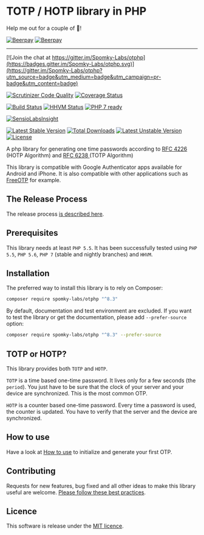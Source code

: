 # TOTP / HOTP library in PHP #

Help me out for a couple of :beers:!

[![Beerpay](https://beerpay.io/Spomky-Labs/otphp/badge.svg?style=beer-square)](https://beerpay.io/Spomky-Labs/otphp)  [![Beerpay](https://beerpay.io/Spomky-Labs/otphp/make-wish.svg?style=flat-square)](https://beerpay.io/Spomky-Labs/otphp?focus=wish)

----

[![Join the chat at https://gitter.im/Spomky-Labs/otphp](https://badges.gitter.im/Spomky-Labs/otphp.svg)](https://gitter.im/Spomky-Labs/otphp?utm_source=badge&utm_medium=badge&utm_campaign=pr-badge&utm_content=badge)

[![Scrutinizer Code Quality](https://scrutinizer-ci.com/g/Spomky-Labs/otphp/badges/quality-score.png?b=master)](https://scrutinizer-ci.com/g/Spomky-Labs/otphp/?branch=master)
[![Coverage Status](https://coveralls.io/repos/Spomky-Labs/otphp/badge.svg?branch=master&service=github)](https://coveralls.io/github/Spomky-Labs/otphp?branch=master)

[![Build Status](https://travis-ci.org/Spomky-Labs/otphp.svg?branch=master)](https://travis-ci.org/Spomky-Labs/otphp)
[![HHVM Status](http://hhvm.h4cc.de/badge/Spomky-Labs/otphp.png)](http://hhvm.h4cc.de/package/Spomky-Labs/otphp)
[![PHP 7 ready](http://php7ready.timesplinter.ch/Spomky-Labs/otphp/badge.svg)](https://travis-ci.org/Spomky-Labs/otphp)

[![SensioLabsInsight](https://insight.sensiolabs.com/projects/49e5925d-0dd8-4b89-a215-5eb33b4d96d9/big.png)](https://insight.sensiolabs.com/projects/49e5925d-0dd8-4b89-a215-5eb33b4d96d9)

[![Latest Stable Version](https://poser.pugx.org/spomky-labs/otphp/v/stable.png)](https://packagist.org/packages/spomky-labs/otphp) [![Total Downloads](https://poser.pugx.org/spomky-labs/otphp/downloads.png)](https://packagist.org/packages/spomky-labs/otphp) [![Latest Unstable Version](https://poser.pugx.org/spomky-labs/otphp/v/unstable.png)](https://packagist.org/packages/spomky-labs/otphp) [![License](https://poser.pugx.org/spomky-labs/otphp/license.png)](https://packagist.org/packages/spomky-labs/otphp)

A php library for generating one time passwords according to [ RFC 4226 ](http://tools.ietf.org/html/rfc4226) (HOTP Algorithm) and [ RFC 6238 ](http://tools.ietf.org/html/rfc6238) (TOTP Algorithm)

This library is compatible with Google Authenticator apps available for Android and iPhone. It is also compatible with other applications such as [FreeOTP](https://play.google.com/store/apps/details?id=org.fedorahosted.freeotp) for example.

## The Release Process

The release process [is described here](doc/Release.md).

## Prerequisites

This library needs at least `PHP 5.5`.
It has been successfully tested using `PHP 5.5`, `PHP 5.6`, `PHP 7` (stable and nightly branches) and `HHVM`.

## Installation

The preferred way to install this library is to rely on Composer:

```sh
composer require spomky-labs/otphp "^8.3"
```

By default, documentation and test environment are excluded.
If you want to test the library or get the documentation, please add `--prefer-source` option:

```sh
composer require spomky-labs/otphp "^8.3" --prefer-source
```

## TOTP or HOTP?

This library provides both `TOTP` and `HOTP`.

`TOTP` is a time based one-time password. It lives only for a few seconds (the `period`).
You just have to be sure that the clock of your server and your device are synchronized.
This is the most common OTP.

`HOTP` is a counter based one-time password. Every time a password is used, the counter is updated.
You have to verify that the server and the device are synchronized.

## How to use

Have a look at [How to use](doc/Use.md) to initialize and generate your first OTP.

## Contributing

Requests for new features, bug fixed and all other ideas to make this library useful are welcome. [Please follow these best practices](doc/Contributing.md).

## Licence

This software is release under the [MIT licence](LICENSE).
